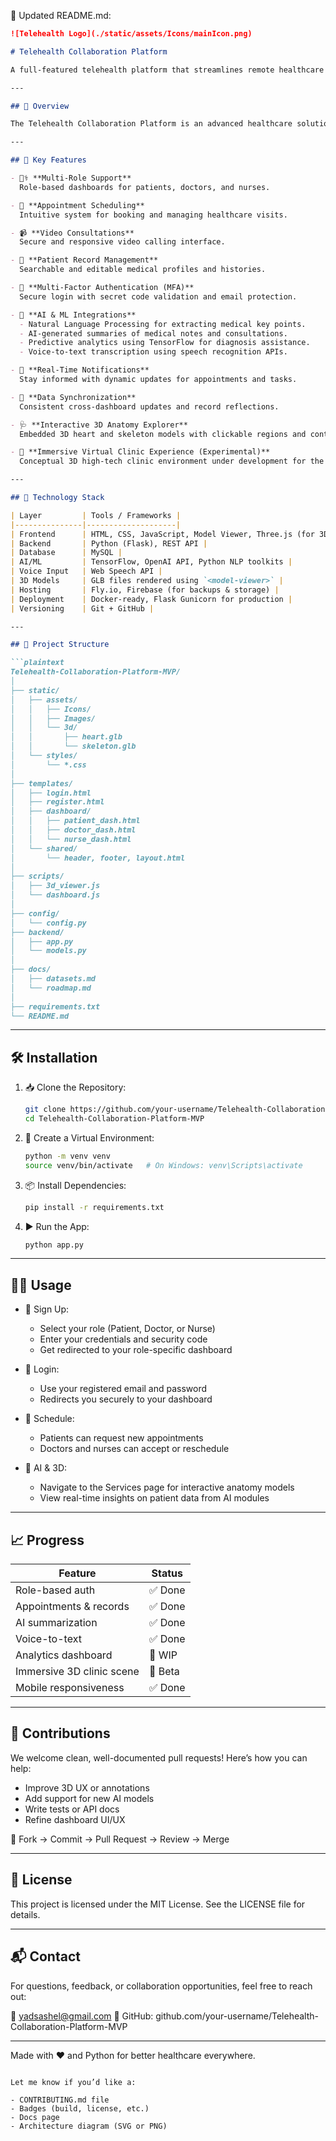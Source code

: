 📄 Updated README.md:

````markdown
![Telehealth Logo](./static/assets/Icons/mainIcon.png)

# Telehealth Collaboration Platform

A full-featured telehealth platform that streamlines remote healthcare delivery with modern AI tools, intuitive dashboards, and secure patient-doctor interactions.

---

## 🚀 Overview

The Telehealth Collaboration Platform is an advanced healthcare solution that enables seamless communication between patients, doctors, and nurses. Designed with accessibility, automation, and intelligence in mind, it provides a reliable ecosystem for managing appointments, conducting virtual consultations, maintaining medical records, and leveraging real-time AI insights — all from a browser.

---

## 🔑 Key Features

- 🧑‍⚕️ **Multi-Role Support**  
  Role-based dashboards for patients, doctors, and nurses.

- 📅 **Appointment Scheduling**  
  Intuitive system for booking and managing healthcare visits.

- 📹 **Video Consultations**  
  Secure and responsive video calling interface.

- 📁 **Patient Record Management**  
  Searchable and editable medical profiles and histories.

- 🔐 **Multi-Factor Authentication (MFA)**  
  Secure login with secret code validation and email protection.

- 🧠 **AI & ML Integrations**
  - Natural Language Processing for extracting medical key points.
  - AI-generated summaries of medical notes and consultations.
  - Predictive analytics using TensorFlow for diagnosis assistance.
  - Voice-to-text transcription using speech recognition APIs.

- 📣 **Real-Time Notifications**  
  Stay informed with dynamic updates for appointments and tasks.

- 🔄 **Data Synchronization**  
  Consistent cross-dashboard updates and record reflections.

- 🩺 **Interactive 3D Anatomy Explorer**  
  Embedded 3D heart and skeleton models with clickable regions and contextual info (via Model Viewer + annotations).

- 🧬 **Immersive Virtual Clinic Experience (Experimental)**  
  Conceptual 3D high-tech clinic environment under development for the Services page.

---

## 🧱 Technology Stack

| Layer         | Tools / Frameworks |
|---------------|--------------------|
| Frontend      | HTML, CSS, JavaScript, Model Viewer, Three.js (for 3D) |
| Backend       | Python (Flask), REST API |
| Database      | MySQL |
| AI/ML         | TensorFlow, OpenAI API, Python NLP toolkits |
| Voice Input   | Web Speech API |
| 3D Models     | GLB files rendered using `<model-viewer>` |
| Hosting       | Fly.io, Firebase (for backups & storage) |
| Deployment    | Docker-ready, Flask Gunicorn for production |
| Versioning    | Git + GitHub |

---

## 📁 Project Structure

```plaintext
Telehealth-Collaboration-Platform-MVP/
│
├── static/
│   ├── assets/
│   │   ├── Icons/
│   │   ├── Images/
│   │   └── 3d/
│   │       ├── heart.glb
│   │       └── skeleton.glb
│   └── styles/
│       └── *.css
│
├── templates/
│   ├── login.html
│   ├── register.html
│   ├── dashboard/
│   │   ├── patient_dash.html
│   │   ├── doctor_dash.html
│   │   └── nurse_dash.html
│   └── shared/
│       └── header, footer, layout.html
│
├── scripts/
│   ├── 3d_viewer.js
│   └── dashboard.js
│
├── config/
│   └── config.py
├── backend/
│   ├── app.py
│   └── models.py
│
├── docs/
│   ├── datasets.md
│   └── roadmap.md
│
├── requirements.txt
└── README.md
````

---

## 🛠️ Installation

1. 📥 Clone the Repository:

   ```bash
   git clone https://github.com/your-username/Telehealth-Collaboration-Platform-MVP.git
   cd Telehealth-Collaboration-Platform-MVP
   ```

2. 🧪 Create a Virtual Environment:

   ```bash
   python -m venv venv
   source venv/bin/activate   # On Windows: venv\Scripts\activate
   ```

3. 📦 Install Dependencies:

   ```bash
   pip install -r requirements.txt
   ```

4. ▶️ Run the App:

   ```bash
   python app.py
   ```

---

## 🧑‍💻 Usage

* 👤 Sign Up:

  * Select your role (Patient, Doctor, or Nurse)
  * Enter your credentials and security code
  * Get redirected to your role-specific dashboard

* 🔐 Login:

  * Use your registered email and password
  * Redirects you securely to your dashboard

* 📅 Schedule:

  * Patients can request new appointments
  * Doctors and nurses can accept or reschedule

* 🧠 AI & 3D:

  * Navigate to the Services page for interactive anatomy models
  * View real-time insights on patient data from AI modules

---

## 📈 Progress

| Feature                   | Status  |
| ------------------------- | ------- |
| Role-based auth           | ✅ Done  |
| Appointments & records    | ✅ Done  |
| AI summarization          | ✅ Done  |
| Voice-to-text             | ✅ Done  |
| Analytics dashboard       | 🔄 WIP  |
| Immersive 3D clinic scene | 🧪 Beta |
| Mobile responsiveness     | ✅ Done  |

---

## 🤝 Contributions

We welcome clean, well-documented pull requests! Here’s how you can help:

* Improve 3D UX or annotations
* Add support for new AI models
* Write tests or API docs
* Refine dashboard UI/UX

📌 Fork → Commit → Pull Request → Review → Merge

---

## 📜 License

This project is licensed under the MIT License. See the LICENSE file for details.

---

## 📬 Contact

For questions, feedback, or collaboration opportunities, feel free to reach out:

📧 [yadsashel@gmail.com](mailto:yadsashel@gmail.com)
🔗 GitHub: github.com/your-username/Telehealth-Collaboration-Platform-MVP

---

Made with ❤️ and Python for better healthcare everywhere.

```

Let me know if you’d like a:

- CONTRIBUTING.md file
- Badges (build, license, etc.)
- Docs page
- Architecture diagram (SVG or PNG)

```